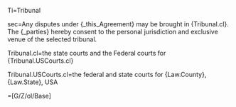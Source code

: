 Ti=Tribunal

sec=Any disputes under {_this_Agreement} may be brought in {Tribunal.cl}.  The {_parties} hereby consent to the personal jurisdiction and exclusive venue of the selected tribunal.

Tribunal.cl=the state courts and the Federal courts for {Tribunal.USCourts.cl}

Tribunal.USCourts.cl=the federal and state courts for {Law.County}, {Law.State}, USA

=[G/Z/ol/Base]
